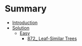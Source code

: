 # Summary

* [Introduction](README.md)
* [Solution](solution.md)
  * [Easy](solution/easy.md)
    * [872\_ Leaf-Similar Trees](solution/easy/872leaf-similar-trees.md)

